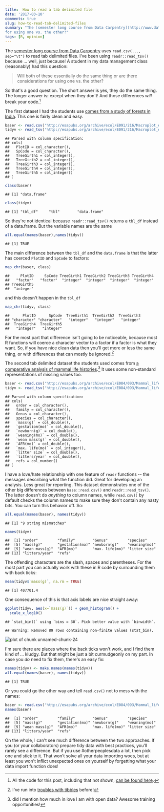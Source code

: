 ```yaml
--- 
title:  How to read a tab delimited file
date: '2017-03-10'
comments: true
slug: how-to-read-tab-delimited-files
summary: "The [semester long course from Data Carpentry](http://www.datacarpentry.org/semester-biology/) uses `read.csv(..., sep='\t')` to read tab delimited files. I've been using `readr::read_tsv()` because ... well, just because! A student in my data management class (reasonably) had this question: Will both of these essentially do the same thing or are there considerations
for using one vs. the other?"
tags: [R, opinion] 
---
```


The [semester long course from Data Carpentry](http://www.datacarpentry.org/semester-biology/) uses `read.csv(..., sep="\t")` to read tab delimited files. I've been using `readr::read_tsv()` because ... well, just because! A student in my data management class (reasonably) had this question:

> Will both of these essentially do the same thing or are there considerations
> for using one vs. the other?

So that's a good question. The short answer is yes, they do the same thing. The longer answer is: except when they don't! And those differences *will* break your code.[^allthecode]



The first dataset I had the students use [comes from a study of forests in India](http://esapubs.org/archive/ecol/E091/216/). This one is fairly clean and easy.


```r
baser <- read.csv("http://esapubs.org/archive/ecol/E091/216/Macroplot_data_Rev.txt", sep="\t")
tidyv <- read_tsv("http://esapubs.org/archive/ecol/E091/216/Macroplot_data_Rev.txt")
```

```
## Parsed with column specification:
## cols(
##   PlotID = col_character(),
##   SpCode = col_character(),
##   TreeGirth1 = col_integer(),
##   TreeGirth2 = col_integer(),
##   TreeGirth3 = col_integer(),
##   TreeGirth4 = col_integer(),
##   TreeGirth5 = col_integer()
## )
```

```r
class(baser) 
```

```
## [1] "data.frame"
```

```r
class(tidyv)
```

```
## [1] "tbl_df"     "tbl"        "data.frame"
```

So they're not identical because `readr::read_tsv()` returns a `tbl_df` instead of a data.frame. But the variable names are the same


```r
all.equal(names(baser),names(tidyv))
```

```
## [1] TRUE
```

The main difference between the `tbl_df` and the `data.frame` is that the latter has coerced `PlotID` and `SpCode` to factors:


```r
map_chr(baser, class)
```

```
##     PlotID     SpCode TreeGirth1 TreeGirth2 TreeGirth3 TreeGirth4 
##   "factor"   "factor"  "integer"  "integer"  "integer"  "integer" 
## TreeGirth5 
##  "integer"
```

and this doesn't happen in the `tbl_df`


```r
map_chr(tidyv, class)
```

```
##      PlotID      SpCode  TreeGirth1  TreeGirth2  TreeGirth3 
## "character" "character"   "integer"   "integer"   "integer" 
##  TreeGirth4  TreeGirth5 
##   "integer"   "integer"
```

For the most part that difference isn't going to be noticeable, because most R functions will coerce a character vector to a factor if a factor is what they want. So, if you have nice clean data then you'll get more or less the same thing, or with differences that can mostly be ignored.[^tibbletrouble] 

The second tab delimited dataset the students used comes from [a comparative analysis of mammal life histories](http://esapubs.org/archive/ecol/E084/093/).[^opendata] It uses some non-standard representations of missing values too.


```r
baser <- read.csv("http://esapubs.org/archive/ecol/E084/093/Mammal_lifehistories_v2.txt", sep="\t", na.strings = c("-999","-999.00"))
tidyv <- read_tsv("http://esapubs.org/archive/ecol/E084/093/Mammal_lifehistories_v2.txt", na = c("-999","-999.00"))
```

```
## Parsed with column specification:
## cols(
##   order = col_character(),
##   family = col_character(),
##   Genus = col_character(),
##   species = col_character(),
##   `mass(g)` = col_double(),
##   `gestation(mo)` = col_double(),
##   `newborn(g)` = col_double(),
##   `weaning(mo)` = col_double(),
##   `wean mass(g)` = col_double(),
##   `AFR(mo)` = col_double(),
##   `max. life(mo)` = col_integer(),
##   `litter size` = col_double(),
##   `litters/year` = col_double(),
##   refs = col_number()
## )
```

I have a love/hate relationship with one feature of `readr` functions -- the messages describing what the function did. Great for developing an analysis. Less great for reporting. This dataset demonstrates one of the other big differences between `base::read.csv()` and `readr::read_tsv()`. The latter doesn't do *anything* to column names, while `read.csv()` by default checks the column names to make sure they don't contain any nasty bits. You can turn this behavior off. So:


```r
all.equal(names(baser), names(tidyv))
```

```
## [1] "9 string mismatches"
```


```r
names(tidyv)
```

```
##  [1] "order"         "family"        "Genus"         "species"      
##  [5] "mass(g)"       "gestation(mo)" "newborn(g)"    "weaning(mo)"  
##  [9] "wean mass(g)"  "AFR(mo)"       "max. life(mo)" "litter size"  
## [13] "litters/year"  "refs"
```

The offending characters are the slash, spaces and parentheses. For the most part you can actually work with these in R code by surrounding them with back ticks:


```r
mean(tidyv$`mass(g)`, na.rm = TRUE)
```

```
## [1] 407701.4
```

One consequence of this is that axis labels are nice straight away:


```r
ggplot(tidyv, aes(x=`mass(g)`)) + geom_histogram() + 
  scale_x_log10()
```

```
## `stat_bin()` using `bins = 30`. Pick better value with `binwidth`.
```

```
## Warning: Removed 89 rows containing non-finite values (stat_bin).
```

![plot of chunk unnamed-chunk-24](/figure/how-to-read-tab-delimited-files/unnamed-chunk-24-1.png)

I'm sure there are places where the back ticks won't work, and I find them kind of ... kludgy. But that might be just a bit curmudgeonly on my part. In case you *do* need to fix them, there's an easy fix:


```r
names(tidyv) <- make.names(names(tidyv))
all.equal(names(baser), names(tidyv))
```

```
## [1] TRUE
```

Or you could go the other way and tell `read.csv()` not to mess with the names:


```r
baser <- read.csv("http://esapubs.org/archive/ecol/E084/093/Mammal_lifehistories_v2.txt", sep="\t", na.strings = c("-999","-999.00"), check.names = FALSE)
names(baser)
```

```
##  [1] "order"         "family"        "Genus"         "species"      
##  [5] "mass(g)"       "gestation(mo)" "newborn(g)"    "weaning(mo)"  
##  [9] "wean mass(g)"  "AFR(mo)"       "max. life(mo)" "litter size"  
## [13] "litters/year"  "refs"
```

On the whole, I can't see much difference between the two approaches. If you (or your collaborators) prepare tidy data with best practices, you'll rarely see a difference. But if you use #otherpeoplesdata a lot, then pick one and stick to it. That won't solve all your data importing woes, but at least you won't inflict unexpected ones on yourself by forgetting what your data import function does! 

[^allthecode]: All the code for this post, including that not shown, [can be found here](https://github.com/atyre2/atyre2.github.io/raw/master/_drafts/how-to-read-tab-delimited-files.Rmd).

[^tibbletrouble]: I've run into [troubles with tibbles](http://atyre2.github.io/2016/04/25/the-trouble-with-tibbles.html) before!

[^opendata]: did I mention how much in love I am with open data? Awesome training opportunities!
